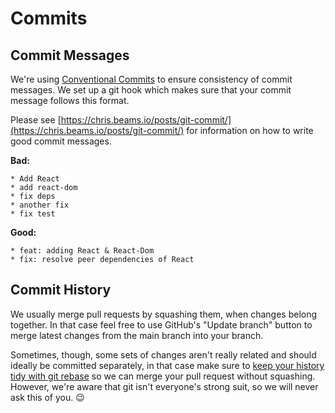 # Commits

## Commit Messages

We're using [Conventional Commits](https://www.conventionalcommits.org/en/v1.0.0/) to ensure consistency of commit messages. We set up a git hook which makes sure that your commit message follows this format.

Please see [https://chris.beams.io/posts/git-commit/](https://chris.beams.io/posts/git-commit/) for information on how to write good commit messages.

**Bad:**

```
* Add React
* add react-dom
* fix deps
* another fix
* fix test
```

**Good:**

```
* feat: adding React & React-Dom
* fix: resolve peer dependencies of React
```

## Commit History

We usually merge pull requests by squashing them, when changes belong together. In that case feel free to use GitHub's "Update branch" button to merge latest changes from the main branch into your branch.

Sometimes, though, some sets of changes aren't really related and should ideally be committed separately, in that case make sure to [keep your history tidy with git rebase](https://silvenon.com/blog/better-git-history/rebasing) so we can merge your pull request without squashing. However, we're aware that git isn't everyone's strong suit, so we will never ask this of you. 😉
